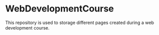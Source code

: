 # WebDevelopmentCourse
This repository is used to storage different pages created during a web development course.

